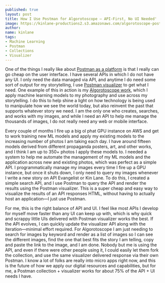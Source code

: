 ```yaml
---
published: true
layout: post
title: How I Use Postman for Algorotoscope — API-First, No UI Needed'
image: https://kinlane-productions2.s3.amazonaws.com/algorotoscope-postman-collection-visualizer.png
author:
name: kinlane
tags:
- Machine Learning
- Postman
- Collections
- Visualizer
---
```

One of the things I really like about [Postman as a platform](https://www.postman.com/) is that I really can go cheap on the user interface. I have several APIs in which I do not have any UI. I only need the data managed via API, and anytime I do need some sort of output for my storytelling, I use [Postman visualizer](https://learning.postman.com/docs/sending-requests/visualizer/) to get what I need. One example of this in action is my [Algorotoscope work](https://algorithmic.rotoscope.work/), which I apply machine learning models to my photography and use across my storytelling. I do this to help shine a light on how technology is being used to manipulate how we see the world today, but also reinvent the past that supports whatever story we need. I am the only one who creates, searches, and works with my images, and while I need an API to help me manage the thousands of images, I do not really need any web or mobile interface.

Every couple of months I fire up a big ol phat GPU instance on AWS and get to work training new ML models and apply my existing models to the increasing number of photos I am taking each day. I have around fifteen models derived from different propaganda posters, art, and other works, and I think I am up to 350+ photos I apply these models to. I needed a system to help me automate the management of my ML models and the application across new and existing photos, which was perfect as a simple API. I programmatically manage my images every time I fire up a GPU instance, but once it shuts down, I only need to query my images whenever I write a new story on API Evangelist or Kin Lane. To do this, I created a simple search API, and I use Postman to query the API and render the results using the Postman visualizer. This is a super cheap and easy way to visualize the results of an API responses HTML, without having to actually host an application—I just use Postman.

For me, this is the right balance of API and UI. I feel like most APIs I develop for myself move faster than any UI can keep up with, which is why quick and scrappy little UIs delivered with Postman visualizer works the best. If the API evolves, I can quickly update the visualizer API along with the iteration—minimal effort required. For Algorotoscope I am just needing to search for images by keyword and render as a list of images so I can see the different images, find the one that best fits the story I am telling, copy and paste the link to the image, and I am done. Nobody but me is using the API, and even if there were other people using it, I could easily let them fork the collection, and use the same visualizer delivered response via their own Postman. I know a lot of folks are really into micro apps right now, and this is the future of how we apply our digital resources and capabilities, but for me, a Postman collection + visualizer works for about 75% of the API + UI needs I have.
